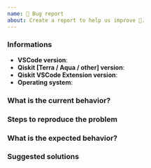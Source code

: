 ```yaml
---
name: 🐛 Bug report
about: Create a report to help us improve 🤔.
---
```


<!-- ⚠️ If you do not respect this template, your issue will be closed -->
<!-- ⚠️ Make sure to browse the opened and closed issues -->

<!-- ⚠️ Before writing your issue make sure you are using: -->
<!-- VSCode 1.25.x -->
<!-- qiskit-terra ^0.6.x -->
<!-- The latest version of Qiskit VSCode Extension -->

### Informations

-   **VSCode version**:
-   **Qiskit [Terra / Aqua / other] version**:
-   **Qiskit VSCode Extension version**:
-   **Operating system**:

### What is the current behavior?

### Steps to reproduce the problem

### What is the expected behavior?

### Suggested solutions
